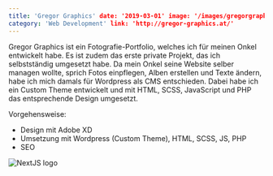 ```yaml
---
title: 'Gregor Graphics' date: '2019-03-01' image: '/images/gregorgraphics.png' background: 'project_greyblue'
category: 'Web Development' link: 'http://gregor-graphics.at/'
---
```


Gregor Graphics ist ein Fotografie-Portfolio, welches ich für meinen Onkel entwickelt habe. Es ist zudem das erste
private Projekt, das ich selbstständig umgesetzt habe. Da mein Onkel seine Website selber managen wollte, sprich Fotos
einpflegen, Alben erstellen und Texte ändern, habe ich mich damals für Wordpress als CMS entschieden. Dabei habe ich ein
Custom Theme entwickelt und mit HTML, SCSS, JavaScript und PHP das entsprechende Design umgesetzt.

Vorgehensweise:

- Design mit Adobe XD
- Umsetzung mit Wordpress (Custom Theme), HTML, SCSS, JS, PHP
- SEO

![NextJS logo](/images/gg_screens.png "Salt and Surf")